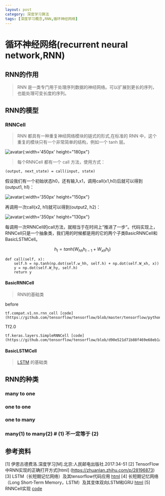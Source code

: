 ```yaml
---
layout: post
category: 深度学习算法
tags: [深度学习概念,RNN,循环神经网络]
---
```


循环神经网络(recurrent neural network,RNN)
===============

## RNN的作用

> RNN 是一类专门用于处理序列数据的神经网络。可以扩展到更长的序列，也能处理可变长度的序列。

## RNN的模型

### RNNCell

> RNN 都具有一种重复神经网络模块的链式的形式,在标准的 RNN 中，这个重复的模块只有一个非常简单的结构，例如一个 tanh 层。

![avatar](https://gwfp.github.io/static/images/19/06/19/RNN.png){:width='450px' height="180px"}

> 每个RNNCell 都有一个 call 方法，使用方式：

	(output, next_state) = call(input, state)
  
  假设我们有一个初始状态h0，还有输入x1，调用call(x1,h0)后就可以得到(output1, h1)：

![avatar](https://gwfp.github.io/static/images/19/06/19/RNNcallstep1.png){:width='350px' height="150px"}
 
  再调用一次call(x2, h1)就可以得到(output2, h2)：

![avatar](https://gwfp.github.io/static/images/19/06/19/RNNcallstep2.png){:width='350px' height="130px"}

  每调用一次RNNCell的call方法，就相当于在时间上“推进了一步”。代码实现上，RNNCell只是一个抽象类，我们用的时候都是用的它的两个子类BasicRNNCell和BasicLSTMCell。 
 
$$
	h_{t} = tanh(W_{hh}h_{t-1}+W_{xh}h_{t})
$$

	def call(self, x):
		self.h = np.tanh(np.dot(self.w_hh, self.h) + np.dot(self.W_xh, x))
		y = np.dot(self.W_hy, self.h)
		return y

#### BasicRNNCell

> RNN的基础类

before

	tf.compat.v1.nn.rnn_cell [code](https://github.com/tensorflow/tensorflow/blob/master/tensorflow/python/ops/rnn_cell_impl.py)

Tf2.0

	tf.keras.layers.SimpleRNNCell [code](https://github.com/tensorflow/tensorflow/blob/d90e521d71b88f469e68eb1a467606ea6d44c733/tensorflow/python/keras/layers/recurrent.py)

#### BasicLSTMCell 

> [LSTM](https://gwfp.github.io/深度学习算法/2019/07/01/LSTM.html) 的基础类

## RNN的种类

### many to one

### one to one

### one to many

### many(1) to many(2)  # (1) 不一定等于 (2) 


## 参考资料


[1] 伊恩古德费洛.深度学习[M].北京:人民邮电出版社.2017:34-51
[2] TensorFlow中RNN实现的正确打开方式[html] (https://zhuanlan.zhihu.com/p/28196873)
[3] LSTM（长短期记忆网络）及其tensorflow代码应用 [html](https://www.cnblogs.com/pinking/p/9362966.html)
[4] 长短期记忆网络（Long Short-Term Memory，LSTM）及其变体双向LSTM和GRU [html](https://blog.csdn.net/weixin_42111770/article/details/80900575)
[5] RNNCell实现 [code](https://github.com/tensorflow/tensorflow/blob/r2.0/tensorflow/python/ops/rnn_cell_impl.py)

